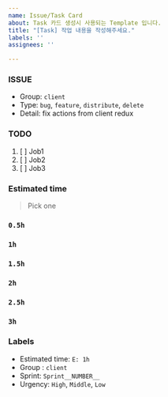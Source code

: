 ```yaml
---
name: Issue/Task Card
about: Task 카드 생성시 사용되는 Template 입니다.
title: "[Task] 작업 내용을 작성해주세요."
labels: ''
assignees: ''

---
```


### ISSUE
- Group: `client`
- Type: `bug`, `feature`, `distribute`, `delete`
- Detail: fix actions from client redux

### TODO
1. [ ] Job1
2. [ ] Job2
3. [ ] Job3

### Estimated time
> Pick one
### `0.5h`
### `1h`
### `1.5h`
### `2h`
### `2.5h`
### `3h`

### Labels
- Estimated time: `E: 1h`
- Group : `client`
- Sprint: `Sprint__NUMBER__`
- Urgency: `High`, `Middle`, `Low`
